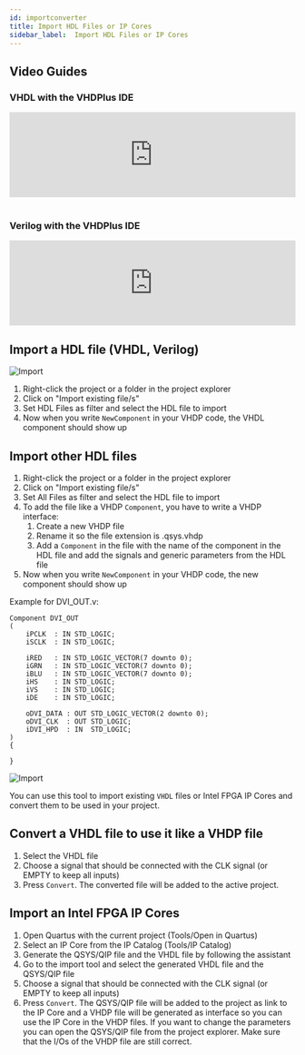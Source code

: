 ```yaml
---
id: importconverter
title: Import HDL Files or IP Cores
sidebar_label:  Import HDL Files or IP Cores
---
```


## Video Guides

### VHDL with the VHDPlus IDE
<div class="fluidMedia"><iframe id="ytplayer" type="text/html" width="100%" src="https://www.youtube.com/embed/Nxp7IDpnrrg?autoplay=0&origin=http://vhdplus.com" frameborder="0" allowFullScreen></iframe></div>
<br/>

### Verilog with the VHDPlus IDE
<div class="fluidMedia"><iframe id="ytplayer" type="text/html" width="100%" src="https://www.youtube.com/embed/JdirLzs9wv4?autoplay=0&origin=http://vhdplus.com" frameborder="0" allowFullScreen></iframe></div>


## Import a HDL file (VHDL, Verilog)
![Import](/img/ide/Import2.png)
1. Right-click the project or a folder in the project explorer
2. Click on "Import existing file/s"
3. Set HDL Files as filter and select the HDL file to import
4. Now when you write `NewComponent` in your VHDP code, the VHDL component should show up

## Import other HDL files
1. Right-click the project or a folder in the project explorer
2. Click on "Import existing file/s"
3. Set All Files as filter and select the HDL file to import
4. To add the file like a VHDP `Component`, you have to write a VHDP interface:
   1. Create a new VHDP file
   2. Rename it so the file extension is .qsys.vhdp
   3. Add a `Component` in the file with the name of the component in the HDL file and add the signals and generic parameters from the HDL file
5. Now when you write `NewComponent` in your VHDP code, the new component should show up

Example for DVI_OUT.v:
```vhdp
Component DVI_OUT
(
    iPCLK  : IN STD_LOGIC;
    iSCLK  : IN STD_LOGIC;
    
    iRED   : IN STD_LOGIC_VECTOR(7 downto 0);
    iGRN   : IN STD_LOGIC_VECTOR(7 downto 0);
    iBLU   : IN STD_LOGIC_VECTOR(7 downto 0);
    iHS    : IN STD_LOGIC;
    iVS    : IN STD_LOGIC;
    iDE    : IN STD_LOGIC;
    
    oDVI_DATA : OUT STD_LOGIC_VECTOR(2 downto 0);
    oDVI_CLK  : OUT STD_LOGIC;
    iDVI_HPD  : IN  STD_LOGIC;
)
{
    
}
```

![Import](/img/ide/Import.png)

You can use this tool to import existing `VHDL` files or Intel FPGA IP Cores and convert them to be used in your project.

## Convert a VHDL file to use it like a VHDP file
1. Select the VHDL file
2. Choose a signal that should be connected with the CLK signal (or EMPTY to keep all inputs)
3. Press `Convert`. The converted file will be added to the active project.

## Import an Intel FPGA IP Cores
1. Open Quartus with the current project (Tools/Open in Quartus)
2. Select an IP Core from the IP Catalog (Tools/IP Catalog)
3. Generate the QSYS/QIP file and the VHDL file by following the assistant
4. Go to the import tool and select the generated VHDL file and the QSYS/QIP file
5. Choose a signal that should be connected with the CLK signal (or EMPTY to keep all inputs)
6. Press `Convert`. The QSYS/QIP file will be added to the project as link to the IP Core and a VHDP file will be generated as interface so you can use the IP Core in the VHDP files. 
If you want to change the parameters you can open the QSYS/QIP file from the project explorer. 
Make sure that the I/Os of the VHDP file are still correct. 